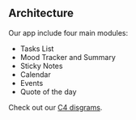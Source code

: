 
## Architecture

Our app include four main modules:
- Tasks List
- Mood Tracker and Summary
- Sticky Notes
- Calendar
- Events
- Quote of the day

Check out our [C4 disgrams](architecture_v2.png).

